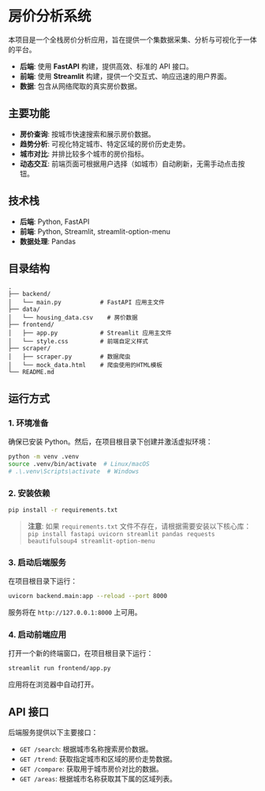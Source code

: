 # 房价分析系统

本项目是一个全栈房价分析应用，旨在提供一个集数据采集、分析与可视化于一体的平台。

- **后端**: 使用 **FastAPI** 构建，提供高效、标准的 API 接口。
- **前端**: 使用 **Streamlit** 构建，提供一个交互式、响应迅速的用户界面。
- **数据**: 包含从网络爬取的真实房价数据。

## 主要功能

- **房价查询**: 按城市快速搜索和展示房价数据。
- **趋势分析**: 可视化特定城市、特定区域的房价历史走势。
- **城市对比**: 并排比较多个城市的房价指标。
- **动态交互**: 前端页面可根据用户选择（如城市）自动刷新，无需手动点击按钮。

## 技术栈

- **后端**: Python, FastAPI
- **前端**: Python, Streamlit, streamlit-option-menu
- **数据处理**: Pandas

## 目录结构

```
.
├── backend/
│   └── main.py           # FastAPI 应用主文件
├── data/
│   └── housing_data.csv    # 房价数据
├── frontend/
│   ├── app.py            # Streamlit 应用主文件
│   └── style.css         # 前端自定义样式
├── scraper/
│   ├── scraper.py        # 数据爬虫
│   └── mock_data.html    # 爬虫使用的HTML模板
└── README.md
```

## 运行方式

### 1. 环境准备

确保已安装 Python。然后，在项目根目录下创建并激活虚拟环境：

```bash
python -m venv .venv
source .venv/bin/activate  # Linux/macOS
# .\.venv\Scripts\activate  # Windows
```

### 2. 安装依赖

```bash
pip install -r requirements.txt
```
> **注意**: 如果 `requirements.txt` 文件不存在，请根据需要安装以下核心库：
> `pip install fastapi uvicorn streamlit pandas requests beautifulsoup4 streamlit-option-menu`

### 3. 启动后端服务

在项目根目录下运行：
```bash
uvicorn backend.main:app --reload --port 8000
```
服务将在 `http://127.0.0.1:8000` 上可用。

### 4. 启动前端应用

打开一个新的终端窗口，在项目根目录下运行：
```bash
streamlit run frontend/app.py
```
应用将在浏览器中自动打开。

## API 接口

后端服务提供以下主要接口：

- `GET /search`: 根据城市名称搜索房价数据。
- `GET /trend`: 获取指定城市和区域的房价走势数据。
- `GET /compare`: 获取用于城市房价对比的数据。
- `GET /areas`: 根据城市名称获取其下属的区域列表。
